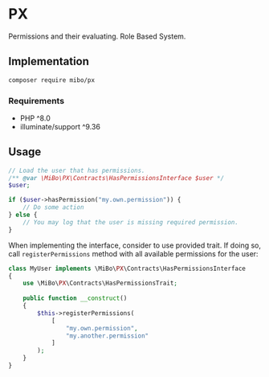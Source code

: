 # PX
Permissions and their evaluating. Role Based System.

## Implementation

```bash
composer require mibo/px
```

### Requirements
* PHP ^8.0
* illuminate/support ^9.36

## Usage

```php
// Load the user that has permissions.
/** @var \MiBo\PX\Contracts\HasPermissionsInterface $user */
$user;

if ($user->hasPermission("my.own.permission")) {
    // Do some action
} else {
    // You may log that the user is missing required permission.
}
```

When implementing the interface, consider to use provided trait. If doing so,
call `registerPermissions` method with all available permissions for the user:
```php
class MyUser implements \MiBo\PX\Contracts\HasPermissionsInterface
{
    use \MiBo\PX\Contracts\HasPermissionsTrait;
    
    public function __construct()
    {
        $this->registerPermissions(
            [
                "my.own.permission",
                "my.another.permission"
            ]
        );
    }
}
```
